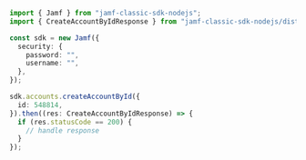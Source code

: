 <!-- Start SDK Example Usage -->


```typescript
import { Jamf } from "jamf-classic-sdk-nodejs";
import { CreateAccountByIdResponse } from "jamf-classic-sdk-nodejs/dist/sdk/models/operations";

const sdk = new Jamf({
  security: {
    password: "",
    username: "",
  },
});

sdk.accounts.createAccountById({
  id: 548814,
}).then((res: CreateAccountByIdResponse) => {
  if (res.statusCode == 200) {
    // handle response
  }
});
```
<!-- End SDK Example Usage -->
